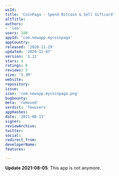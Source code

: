 ```yaml
---
wsId: 
title: 'CoinPaga - Spend Bitcoin & Sell Giftcard'
altTitle: 
authors:
- 'leo'
users: 100
appId: 'com.newapp.mycoinpaga'
appCountry: 
released: '2020-11-29'
updated: '2020-12-07'
version: '1.11'
stars: 4
ratings: 8
reviews: 5
size: '5.3M'
website: 
repository: 
issue: 
icon: 'com.newapp.mycoinpaga.png'
bugbounty: 
meta: 'removed'
verdict: 'fewusers'
appHashes: 
date: '2021-08-13'
signer: 
reviewArchive: 
twitter: 
social: 
redirect_from: 
developerName: 
features: 

---
```


**Update 2021-08-05**: This app is not anymore.
